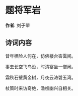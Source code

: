 # 题将军岩

**作者**: 刘子翚

## 诗词内容

昔年栖险人何在，仿佛楼台杳霭间。

事去长空飞鸟没，时清宴坐一僧闲。

霜秋石壁黄金树，月夜云涛碧玉湾。

杖策时来访奇绝，渔樵幽兴自相关。

